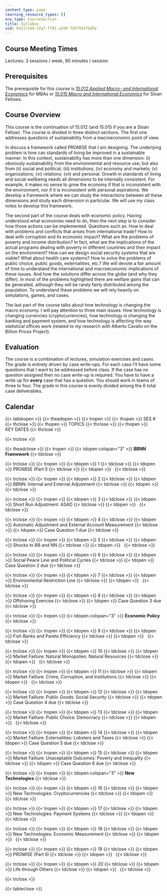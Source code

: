 ```yaml
---
content_type: page
learning_resource_types: []
ocw_type: CourseSection
title: Syllabus
uid: b41171bd-32a7-ff91-a2d9-7d579147bd5e
---
```


Course Meeting Times
--------------------

Lectures: 3 sessions / week, 90 minutes / session

Prerequisites
-------------

The prerequisite for this course is [_15.012 Applied Macro- and International Economics_](/courses/15-012-applied-macro-and-international-economics-spring-2011) for MBAs or [_15.015 Macro and International Economics_](/courses/15-015-macro-and-international-economics-fall-2011) for Sloan Fellows.

Course Overview
---------------

This course is the continuation of 15.012 (and 15.015 if you are a Sloan Fellow). The course is divided in three distinct sections. The first one addresses questions of sustainability from a macroeconomic point of view.

In discuss a framework called PROMISE that I am designing. The underlying problem is how can standards of living be improved in a sustainable manner. In this context, sustainability has more than one dimension: (i) obviously sustainability from the environmental and resource use; but also from (ii) social and political; (iii) institutions; (iv) economy and markets; (v) organizations; (vi) relations; (vii) and personal. Growth in standards of living and social wellbeing needs all dimensions to be internally consistent. For example, it makes no sense to grow the economy if that is inconsistent with the environment, nor if it is inconsistent with personal aspirations. We develop a framework where we can study the interactions between all these dimensions and study each dimension in particular. We will use my class notes to develop this framework.

The second part of the course deals with economic policy. Having understood what economies need to do, then the next step is to consider how those actions can be implemented. Questions such as: How to deal with problems and conflicts that arises from international trade? How to deal with corruption and its economic impact? What are the problems of poverty and income distribution? In fact, what are the implications of the actual programs dealing with poverty in different countries and their impact on the environment? How can we design social security systems that are viable? What about health care systems? How to solve the problems of public choice, public goods, externalities, etc.? We will devote a fair amount of time to understand the international and macroeconomic implications of these issues. And how the solutions differ across the globe (and why they differ). In most of the problems highlighted there are welfare gains that can be generated, although they will be rarely fairly distributed among the population. To understand these problems we will rely heavily on simulations, games, and cases.

The last part of the course talks about how technology is changing the macro economy. I will pay attention to three main issues: How technology is changing currencies (cryptocurrencies), how technology is changing the banking and payment system, and how technology is affecting the way statistical offices work (related to my research with Alberto Cavallo on the Billion Prices Project).

Evaluation
----------

The course is a combination of lectures, simulation exercises and cases. The grade is entirely driven by case write-ups. For each case I'll have some questions that I want to be addressed before class. If the case has no question assigned then no case write-up is required. You have to have a write up for **every** case that has a question. You should work in teams of three to four. The grade in this course is evenly divided among the 6 total case deliverables.

Calendar
--------

{{< tableopen >}}
{{< theadopen >}}
{{< tropen >}}
{{< thopen >}}
SES #
{{< thclose >}}
{{< thopen >}}
TOPICS
{{< thclose >}}
{{< thopen >}}
KEY DATES
{{< thclose >}}

{{< trclose >}}

{{< theadclose >}}
{{< tropen >}}
{{< tdopen colspan="3" >}}
**BBNN Framework**
{{< tdclose >}}

{{< trclose >}}
{{< tropen >}}
{{< tdopen >}}
1
{{< tdclose >}}
{{< tdopen >}}
PROMISE (Part I)
{{< tdclose >}}
{{< tdopen >}}
 
{{< tdclose >}}

{{< trclose >}}
{{< tropen >}}
{{< tdopen >}}
2
{{< tdclose >}}
{{< tdopen >}}
BBNN: Internal and External Adjustment
{{< tdclose >}}
{{< tdopen >}}
 
{{< tdclose >}}

{{< trclose >}}
{{< tropen >}}
{{< tdopen >}}
3
{{< tdclose >}}
{{< tdopen >}}
Short Run Adjustment: ASAD
{{< tdclose >}}
{{< tdopen >}}
 
{{< tdclose >}}

{{< trclose >}}
{{< tropen >}}
{{< tdopen >}}
4
{{< tdclose >}}
{{< tdopen >}}
Automatic Adjustment and External Account Measurement
{{< tdclose >}}
{{< tdopen >}}
Case Question 1 due
{{< tdclose >}}

{{< trclose >}}
{{< tropen >}}
{{< tdopen >}}
5
{{< tdclose >}}
{{< tdopen >}}
Shocks to BB and NN
{{< tdclose >}}
{{< tdopen >}}
 
{{< tdclose >}}

{{< trclose >}}
{{< tropen >}}
{{< tdopen >}}
6
{{< tdclose >}}
{{< tdopen >}}
Social Peace Line and Political Cycles
{{< tdclose >}}
{{< tdopen >}}
Case Question 2 due
{{< tdclose >}}

{{< trclose >}}
{{< tropen >}}
{{< tdopen >}}
7
{{< tdclose >}}
{{< tdopen >}}
Environmental Restriction Line
{{< tdclose >}}
{{< tdopen >}}
 
{{< tdclose >}}

{{< trclose >}}
{{< tropen >}}
{{< tdopen >}}
8
{{< tdclose >}}
{{< tdopen >}}
Offshoring Exercise
{{< tdclose >}}
{{< tdopen >}}
Case Question 3 due
{{< tdclose >}}

{{< trclose >}}
{{< tropen >}}
{{< tdopen colspan="3" >}}
**Economic Policy**
{{< tdclose >}}

{{< trclose >}}
{{< tropen >}}
{{< tdopen >}}
9
{{< tdclose >}}
{{< tdopen >}}
Fish Banks and Pareto Efficiency
{{< tdclose >}}
{{< tdopen >}}
 
{{< tdclose >}}

{{< trclose >}}
{{< tropen >}}
{{< tdopen >}}
10
{{< tdclose >}}
{{< tdopen >}}
Market Faillure: Natural Monopolies: Natural Resources
{{< tdclose >}}
{{< tdopen >}}
 
{{< tdclose >}}

{{< trclose >}}
{{< tropen >}}
{{< tdopen >}}
11
{{< tdclose >}}
{{< tdopen >}}
Market Faillure: Crime, Corruption, and Institutions
{{< tdclose >}}
{{< tdopen >}}
 
{{< tdclose >}}

{{< trclose >}}
{{< tropen >}}
{{< tdopen >}}
12
{{< tdclose >}}
{{< tdopen >}}
Market Faillure: Public Goods: Social Security
{{< tdclose >}}
{{< tdopen >}}
Case Question 4 due
{{< tdclose >}}

{{< trclose >}}
{{< tropen >}}
{{< tdopen >}}
13
{{< tdclose >}}
{{< tdopen >}}
Market Faillure: Public Choice: Democracy
{{< tdclose >}}
{{< tdopen >}}
 
{{< tdclose >}}

{{< trclose >}}
{{< tropen >}}
{{< tdopen >}}
14
{{< tdclose >}}
{{< tdopen >}}
Market Faillure: Externalities: Lobsters and Taxes
{{< tdclose >}}
{{< tdopen >}}
Case Question 5 due
{{< tdclose >}}

{{< trclose >}}
{{< tropen >}}
{{< tdopen >}}
15
{{< tdclose >}}
{{< tdopen >}}
Market Faillure: Unaceptable Outcomes: Poverty and Inequality
{{< tdclose >}}
{{< tdopen >}}
Case Question 6 due
{{< tdclose >}}

{{< trclose >}}
{{< tropen >}}
{{< tdopen colspan="3" >}}
**New Technologies**
{{< tdclose >}}

{{< trclose >}}
{{< tropen >}}
{{< tdopen >}}
16
{{< tdclose >}}
{{< tdopen >}}
New Technologies: Cryptocurrencies
{{< tdclose >}}
{{< tdopen >}}
 
{{< tdclose >}}

{{< trclose >}}
{{< tropen >}}
{{< tdopen >}}
17
{{< tdclose >}}
{{< tdopen >}}
New Technologies: Payment Systems
{{< tdclose >}}
{{< tdopen >}}
 
{{< tdclose >}}

{{< trclose >}}
{{< tropen >}}
{{< tdopen >}}
18
{{< tdclose >}}
{{< tdopen >}}
New Technologies: Economic Measurement
{{< tdclose >}}
{{< tdopen >}}
 
{{< tdclose >}}

{{< trclose >}}
{{< tropen >}}
{{< tdopen >}}
19
{{< tdclose >}}
{{< tdopen >}}
PROMISE (Part II)
{{< tdclose >}}
{{< tdopen >}}
 
{{< tdclose >}}

{{< trclose >}}
{{< tropen >}}
{{< tdopen >}}
20
{{< tdclose >}}
{{< tdopen >}}
Life through Others
{{< tdclose >}}
{{< tdopen >}}
 
{{< tdclose >}}

{{< trclose >}}

{{< tableclose >}}